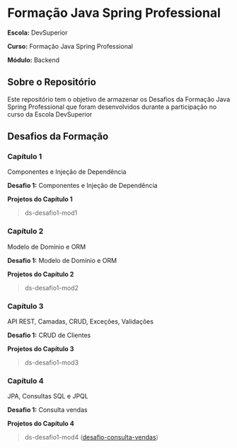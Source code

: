 # Formação Java Spring Professional

**Escola:** DevSuperior

**Curso:** Formação Java Spring Professional

**Módulo:** Backend

## Sobre o Repositório

Este repositório tem o objetivo de armazenar os Desafios da Formação Java Spring Professional que foram desenvolvidos durante a participação no curso da Escola DevSuperior

## Desafios da Formação

### Capítulo 1

Componentes e Injeção de Dependência

**Desafio 1:** Componentes e Injeção de Dependência

**Projetos do Capítulo 1**

> ds-desafio1-mod1

### Capítulo 2

Modelo de Domínio e ORM

**Desafio 1:** Modelo de Domínio e ORM

**Projetos do Capítulo 2**

> ds-desafio1-mod2

### Capítulo 3

API REST, Camadas, CRUD, Exceções, Validações

**Desafio 1:** CRUD de Clientes

**Projetos do Capítulo 3**

> ds-desafio1-mod3

### Capítulo 4

JPA, Consultas SQL e JPQL

**Desafio 1:** Consulta vendas

**Projetos do Capítulo 4**

> ds-desafio1-mod4 ([desafio-consulta-vendas](https://github.com/eritonsgomes/ds-desafio1-mod4))
